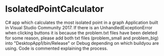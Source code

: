 # IsolatedPointCalculator
C# app which calculates the most isolated point in a graph
Application built in Visual Studio Community 2017. If there is an UnhandledExceptionError when clicking buttons it is because the 
problem.txt files have been deleted for some reason, please add both txt files (problem_small and problem_big) into 
"DesktopApp1/bin/Release" or Debug depending on which buildyou are using. Code is commented explaining the process.
